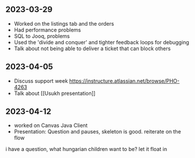 ## 2023-03-29

-   Worked on the listings tab and the orders
-   Had performance problems
-   SQL to Jooq, problems
-   Used the 'divide and conquer' and tighter feedback loops for debugging
-   Talk about not being able to deliver a ticket that can block others

## 2023-04-05

- Discuss support week https://instructure.atlassian.net/browse/PHO-4263
- Talk about [[Usukh presentation]]

## 2023-04-12
- worked on Canvas Java Client
- Presentation: Question and pauses, skeleton is good. reiterate on the flow


i have a question, what hungarian children want to be?
let it float in 